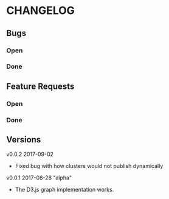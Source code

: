 # CHANGELOG

## Bugs

### Open


### Done


## Feature Requests

### Open

### Done



## Versions

v0.0.2 2017-09-02
- Fixed bug with how clusters would not publish dynamically

v0.0.1 2017-08-28 "alpha" 
- The D3.js graph implementation works.
